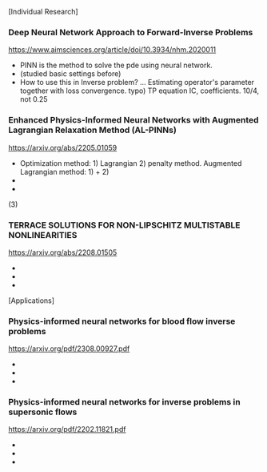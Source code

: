 
[Individual Research]

### Deep Neural Network Approach to Forward-Inverse Problems

<https://www.aimsciences.org/article/doi/10.3934/nhm.2020011>

- PINN is the method to solve the pde using neural network.
- (studied basic settings before)
- How to use this in Inverse problem? ... Estimating operator's parameter together with loss convergence.
typo) TP equation IC, coefficients. 10/4, not 0.25

### Enhanced Physics-Informed Neural Networks with Augmented Lagrangian Relaxation Method (AL-PINNs)

<https://arxiv.org/abs/2205.01059>

- Optimization method: 1) Lagrangian 2) penalty method. Augmented Lagrangian method: 1) + 2)
-
-

(3)
### TERRACE SOLUTIONS FOR NON-LIPSCHITZ MULTISTABLE NONLINEARITIES
<https://arxiv.org/abs/2208.01505>

-
-
-






[Applications]

### Physics-informed neural networks for blood flow inverse problems

<https://arxiv.org/pdf/2308.00927.pdf>

-
-
-

### Physics-informed neural networks for inverse problems in supersonic flows

<https://arxiv.org/pdf/2202.11821.pdf>

-
-
-
